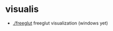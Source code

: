 # visualis
- [./freeglut](https://github.com/ilyata76/visualis/tree/master/freeglut) freeglut visualization (windows yet)
